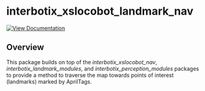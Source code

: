 # interbotix_xslocobot_landmark_nav

[![View Documentation](https://trossenrobotics.com/docs/docs_button.svg)](https://docs.trossenrobotics.com/interbotix_xslocobots_docs/ros1_packages/landmark_based_navigation.html)

## Overview

This package builds on top of the *interbotix_xslocobot_nav*, *interbotix_landmark_modules*, and *interbotix_perception_modules* packages to provide a method to traverse the map towards points of interest (landmarks) marked by AprilTags.
